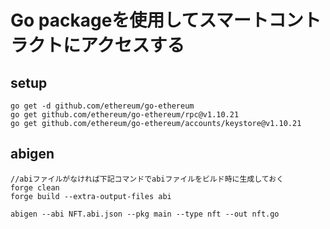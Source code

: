 # Go packageを使用してスマートコントラクトにアクセスする

## setup

```
go get -d github.com/ethereum/go-ethereum
go get github.com/ethereum/go-ethereum/rpc@v1.10.21
go get github.com/ethereum/go-ethereum/accounts/keystore@v1.10.21
```

## abigen

```
//abiファイルがなければ下記コマンドでabiファイルをビルド時に生成しておく
forge clean
forge build --extra-output-files abi

abigen --abi NFT.abi.json --pkg main --type nft --out nft.go
```
